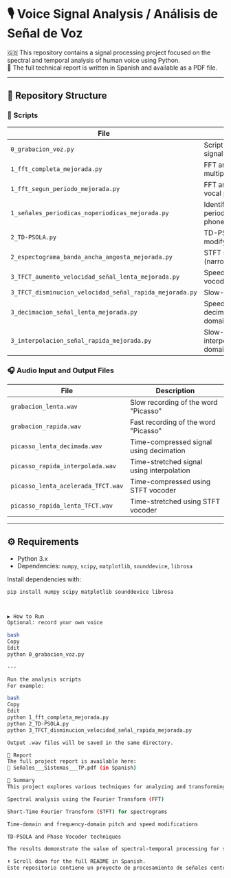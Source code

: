 # 🎙️ Voice Signal Analysis / Análisis de Señal de Voz

🇬🇧 This repository contains a signal processing project focused on the spectral and temporal analysis of human voice using Python.  
📄 The full technical report is written in Spanish and available as a PDF file.

---

## 📁 Repository Structure

### 🔧 Scripts

| File | Description |
|------|-------------|
| `0_grabacion_voz.py` | Script to record a voice signal |
| `1_fft_completa_mejorada.py` | FFT analysis using multiple periods |
| `1_fft_segun_periodo_mejorada.py` | FFT analysis of a single vocal period |
| `1_señales_periodicas_noperiodicas_mejorada.py` | Identification of periodic and aperiodic phonemes |
| `2_TD-PSOLA.py` | TD-PSOLA algorithm to modify pitch |
| `2_espectograma_banda_ancha_angosta_mejorada.py` | STFT spectrograms (narrowband/wideband) |
| `3_TFCT_aumento_velocidad_señal_lenta_mejorada.py` | Speed-up using phase vocoder (STFT) |
| `3_TFCT_disminucion_velocidad_señal_rapida_mejorada.py` | Slow-down using STFT |
| `3_decimacion_señal_lenta_mejorada.py` | Speed-up via decimation (time domain) |
| `3_interpolacion_señal_rapida_mejorada.py` | Slow-down via interpolation (time domain) |

### 🎧 Audio Input and Output Files

| File | Description |
|------|-------------|
| `grabacion_lenta.wav` | Slow recording of the word "Picasso" |
| `grabacion_rapida.wav` | Fast recording of the word "Picasso" |
| `picasso_lenta_decimada.wav` | Time-compressed signal using decimation |
| `picasso_rapida_interpolada.wav` | Time-stretched signal using interpolation |
| `picasso_lenta_acelerada_TFCT.wav` | Time-compressed using STFT vocoder |
| `picasso_rapida_lenta_TFCT.wav` | Time-stretched using STFT vocoder |

---

## ⚙️ Requirements

- Python 3.x  
- Dependencies: `numpy`, `scipy`, `matplotlib`, `sounddevice`, `librosa`

Install dependencies with:

```bash
pip install numpy scipy matplotlib sounddevice librosa



▶️ How to Run
Optional: record your own voice

bash
Copy
Edit
python 0_grabacion_voz.py

---

Run the analysis scripts
For example:

bash
Copy
Edit
python 1_fft_completa_mejorada.py
python 2_TD-PSOLA.py
python 3_TFCT_disminucion_velocidad_señal_rapida_mejorada.py

Output .wav files will be saved in the same directory.

📄 Report
The full project report is available here:
📎 Señales___Sistemas___TP.pdf (in Spanish)

🧠 Summary
This project explores various techniques for analyzing and transforming speech signals. It includes:

Spectral analysis using the Fourier Transform (FFT)

Short-Time Fourier Transform (STFT) for spectrograms

Time-domain and frequency-domain pitch and speed modifications

TD-PSOLA and Phase Vocoder techniques

The results demonstrate the value of spectral-temporal processing for speech transformation, pitch shifting, and intelligibility preservation in different use cases.

⬇️ Scroll down for the full README in Spanish.
Este repositorio contiene un proyecto de procesamiento de señales centrado en el análisis espectral y temporal de la voz humana.

